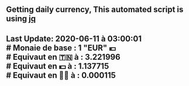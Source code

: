## Getting daily currency, This automated script is using [jq](https://stedolan.github.io/jq/)
## Last Update:  2020-06-11 à 03:00:01 </br># Monaie de base : 1 "EUR" 💶 </br> # Equivaut en 🇹🇳 à :  3.221996 </br> # Equivaut en 💵 à : 1.137715</br> # Equivaut en 🐱‍💻 à :  0.000115
